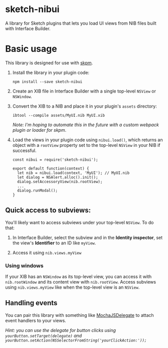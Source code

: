 # sketch-nibui

A library for Sketch plugins that lets you load UI views from NIB files built with Interface Builder.

# Basic usage

This library is designed for use with [skpm](https://github.com/skpm/skpm).

1. Install the library in your plugin code:
   ```
   npm install --save sketch-nibui
   ```

2. Create an XIB file in Interface Builder with a single top-level `NSView` or `NSWindow`.

3. Convert the XIB to a NIB and place it in your plugin's `assets` directory:
   ```
   ibtool --compile assets/MyUI.nib MyUI.xib
   ```
   *Note: I'm hoping to automate this in the future with a custom webpack plugin or loader for skpm*.

4. Load the views in your plugin code using `nibui.load()`, which returns an object with a `rootView`
   property set to the top-level `NSView` in your NIB if successful.
   ```
   const nibui = require('sketch-nibui');

   export default function(context) {
     let nib = nibui.load(context, 'MyUI'); // MyUI.nib
     let dialog = NSAlert.alloc().init();
     dialog.setAccessoryView(nib.rootView);
     ...
     dialog.runModal();
   }
   ```

## Quick access to subviews:

You'll likely want to access subviews under your top-level `NSView`. To do that:

1. In Interface Builder, select the subview and in the **Identity inspector**, set the view's **Identifier**
   to an ID like `myView`.

2. Access it using `nib.views.myView`

### Using windows

If your XIB has an `NSWindow` as its top-level view, you can access it with `nib.rootWindow` and its content view with `nib.rootView`. Access subviews using `nib.views.myView` like when the top-level view is an `NSView`.

## Handling events

You can pair this library with something like [MochaJSDelegate](https://github.com/matt-curtis/MochaJSDelegate)
to attach event handlers to your views.

*Hint: you can use the delegate for button clicks using `yourButton.setTarget(delegate)` and
`yourButton.setAction(NSSelectorFromString('yourClickAction:'));`*
